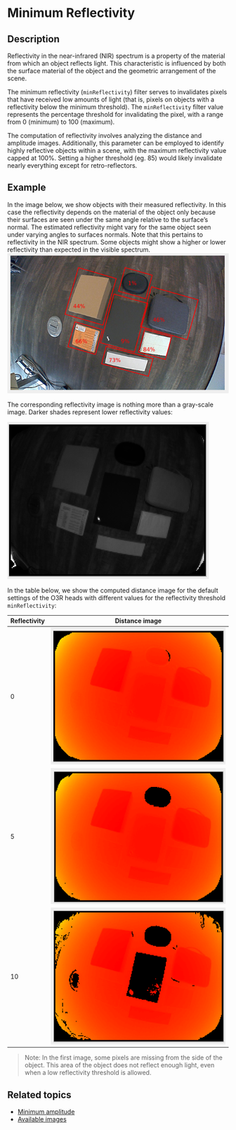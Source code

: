 # Minimum Reflectivity

## Description

Reflectivity in the near-infrared (NIR) spectrum is a property of the material from which an object reflects light. This characteristic is influenced by both the surface material of the object and the geometric arrangement of the scene.

The minimum reflectivity (`minReflectivity`) filter serves to invalidates pixels that have received low amounts of light (that is, pixels on objects with a reflectivity below the minimum threshold). The `minReflectivity` filter value represents the percentage threshold for invalidating the pixel, with a range from 0 (minimum) to 100 (maximum).

The computation of reflectivity involves analyzing the distance and amplitude images. Additionally, this parameter can be employed to identify highly reflective objects within a scene, with the maximum reflectivity value capped at 100%. Setting a higher threshold (eg. 85) would likely invalidate nearly everything except for retro-reflectors.

## Example
In the image below, we show objects with their measured reflectivity. In this case the reflectivity depends on the material of the object only because their surfaces are seen under the same angle relative to the surface’s normal. The estimated reflectivity might vary for the same object seen under varying angles to surfaces normals. Note that this pertains to reflectivity in the NIR spectrum. Some objects might show a higher or lower reflectivity than expected in the visible spectrum.
![Reflectivity RGB image](resources/reflectivity_rgb.png)

The corresponding reflectivity image is nothing more than a gray-scale image. Darker shades represent lower reflectivity values:

![Reflectivity image](resources/reflectivity_various_objects.png)

In the table below, we show the computed distance image for the default settings of the O3R heads with different values for the reflectivity threshold `minReflectivity`:

| Reflectivity| Distance image|
| --| --|
| 0| ![Reflectivity 0](resources/ref_0.png)|
| 5| ![Reflectivity 5](resources/ref_5.png)|
| 10| ![Reflectivity 10](resources/ref_10.png)|

> Note: In the first image, some pixels are missing from the side of the object. This area of the object does not reflect enough light, even when a low reflectivity threshold is allowed.

## Related topics
- [Minimum amplitude](./minAmplitude.md)
- [Available images](../ImagesDescription/index_images_description.md)